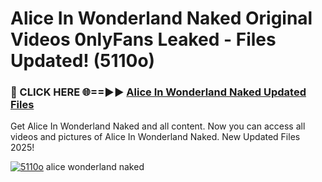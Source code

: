# Alice In Wonderland Naked Original Videos 0nlyFans Leaked - Files Updated! (5110o)

<h3>🔴 CLICK HERE 🌐==►► <a href="https://tinyurl.com/up5wt9bj" rel="nofollow">Alice In Wonderland Naked Updated Files</a></h3>

Get Alice In Wonderland Naked and all content. Now you can access all videos and pictures of Alice In Wonderland Naked. New Updated Files 2025!

[![5110o](https://i.imgur.com/ABiUzMV.gif)](https://tinyurl.com/up5wt9bj)
alice wonderland naked